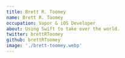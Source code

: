 ```yaml
---
title: Brett R. Toomey
name: Brett R. Toomey
occupation: Vapor & iOS Developer
about: Using Swift to take over the world.
twitter: brettRToomey
github: brettRToomey
image: './brett-toomey.webp'
---
```

